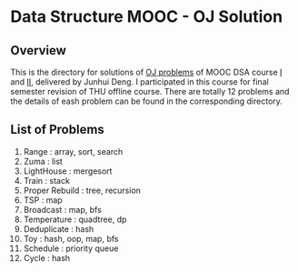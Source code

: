 # Data Structure MOOC - OJ Solution

## Overview

This is the directory for solutions of [OJ problems](https://dsa.cs.tsinghua.edu.cn/oj/index.shtml) of MOOC DSA course [I](http://www.xuetangx.com/courses/course-v1:TsinghuaX+30240184+sp/about) and [II](http://www.xuetangx.com/courses/course-v1:TsinghuaX+30240184_2X+sp/about), delivered by Junhui Deng. I participated in this course for final semester revision of THU offline course. There are totally 12 problems and the details of eash problem can be found in the corresponding directory.

## List of Problems

1. Range : array, sort, search
2. Zuma : list
3. LightHouse : mergesort
4. Train : stack
5. Proper Rebuild : tree, recursion
6. TSP : map
7. Broadcast : map, bfs
8. Temperature : quadtree, dp
9. Deduplicate : hash
10. Toy : hash, oop, map, bfs
11. Schedule : priority queue
12. Cycle : hash

